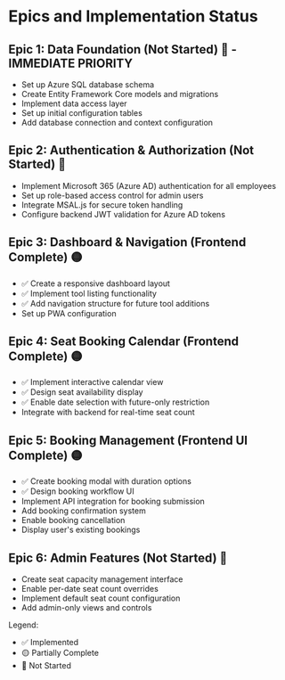 # Epics and Implementation Status

## Epic 1: Data Foundation (Not Started) 🔴 - IMMEDIATE PRIORITY

- Set up Azure SQL database schema
- Create Entity Framework Core models and migrations
- Implement data access layer
- Set up initial configuration tables
- Add database connection and context configuration

## Epic 2: Authentication & Authorization (Not Started) 🔴

- Implement Microsoft 365 (Azure AD) authentication for all employees
- Set up role-based access control for admin users
- Integrate MSAL.js for secure token handling
- Configure backend JWT validation for Azure AD tokens

## Epic 3: Dashboard & Navigation (Frontend Complete) 🟡

- ✅ Create a responsive dashboard layout
- ✅ Implement tool listing functionality
- ✅ Add navigation structure for future tool additions
- Set up PWA configuration

## Epic 4: Seat Booking Calendar (Frontend Complete) 🟡

- ✅ Implement interactive calendar view
- ✅ Design seat availability display
- ✅ Enable date selection with future-only restriction
- Integrate with backend for real-time seat count

## Epic 5: Booking Management (Frontend UI Complete) 🟡

- ✅ Create booking modal with duration options
- ✅ Design booking workflow UI
- Implement API integration for booking submission
- Add booking confirmation system
- Enable booking cancellation
- Display user's existing bookings

## Epic 6: Admin Features (Not Started) 🔴

- Create seat capacity management interface
- Enable per-date seat count overrides
- Implement default seat count configuration
- Add admin-only views and controls

Legend:

- ✅ Implemented
- 🟡 Partially Complete
- 🔴 Not Started
